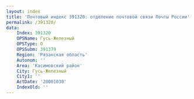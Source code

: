 ```yaml
---
layout: index
title: 'Почтовый индекс 391320: отделение почтовой связи Почты России'
permalink: /391320/
data:
    Index: 391320
    OPSName: Гусь-Железный
    OPSType: О
    OPSSubm: 391379
    Region: 'Рязанская область'
    Autonom: ''
    Area: 'Касимовский район'
    City: Гусь-Железный
    City1: ''
    ActDate: '20001030'
    IndexOld: ''
---
```

